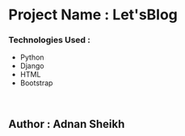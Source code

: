 # Project Name : Let'sBlog <br>
### Technologies Used :  
- Python <br>
- Django <br>
- HTML <br>
- Bootstrap <br>

<br>

## Author : Adnan Sheikh <br>
